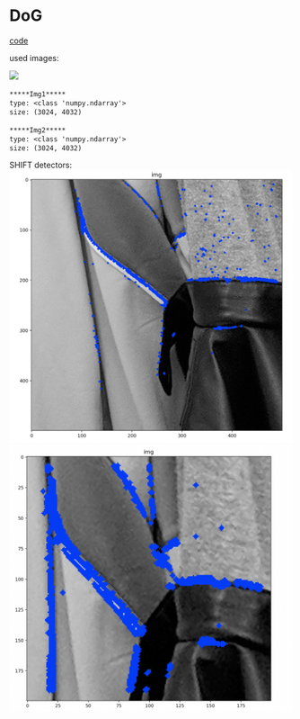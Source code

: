 # DoG


[code](https://github.com/teruyuki-yamasaki/VAMR/blob/main/exercise04/code/main.py)

used images:

<img src="https://github.com/teruyuki-yamasaki/VAMR/blob/main/exercise04/results/img1img2.png"/>

```
*****Img1*****
type: <class 'numpy.ndarray'>
size: (3024, 4032)

*****Img2*****
type: <class 'numpy.ndarray'>
size: (3024, 4032)
```

SHIFT detectors:
<img src="https://github.com/teruyuki-yamasaki/VAMR/blob/main/exercise04/results/img1part.png"/>
<img src="https://github.com/teruyuki-yamasaki/VAMR/blob/main/exercise04/results/img2part.png"/>
